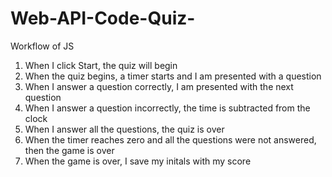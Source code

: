 # Web-API-Code-Quiz-

Workflow of JS

1. When I click Start, the quiz will begin
2. When the quiz begins, a timer starts and I am presented with a question
3. When I answer a question correctly, I am presented with the next question
4. When I answer a question incorrectly, the time is subtracted from the clock
5. When I answer all the questions, the quiz is over
6. When the timer reaches zero and all the questions were not answered, then the game is over 
7. When the game is over, I save my initals with my score 
